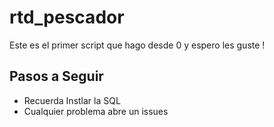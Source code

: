 # rtd_pescador

Este es el primer script que hago desde 0 y espero les guste !


## Pasos a Seguir
- Recuerda Instlar la SQL
- Cualquier problema abre un issues


